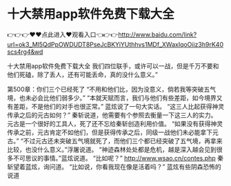 # 十大禁用app软件免费下载大全

👉👉👉♥♥点此进入♥观看入口👈👉👉http://www.baidu.com/link?url=ok3_Ml5QdPpOWDUDT8PseJcBKYiYUthhvs1MDf_XWaxIqoOiiz3h9rK40scs4rg4&wd

十大禁用app软件免费下载大全
我们四位联手，或许可以一战，但是千万不要和他们死磕，除了丢人，还有可能丢命，真的没什么意义。”

第500章：你们三个已经死了
    “不用和他们比，因为没意义，倘若我等突破五气境，也未必会比他们弱多少。”
    “本就天赋而言，我们与他们有些差距，如今境界又有差距，不是他们的对手也很正常。”
    蓝炫说了一句大实话。
    “这三人比起获得神灵传承之后的元古如何？”
    秦斩说道，他需要有个参照去衡量一下这三人的实力。
    元古是一个很好的工具人，死了还不忘给秦斩创造利用价值。
    “如果没有获得神灵传承之前，元古肯定不如他们，但是获得传承之后，同级一战他们未必能拿下元古。”
    “不过元古还未突破五气境就死了，而他们三个都已经突破了五气境，再拿来比较，也没什么意义。”浮屠说道。
    “神迹森林处处都是危机，越是深入越会见到很多不可思议的事情。”蓝炫说道。
    “比如呢？”
    http://www.wsao.cn/contes.php
    秦斩望着蓝炫，询问道。
    “比如说，你看我现在像是活着吗？”
    蓝炫有些阴森恐怖的说道
